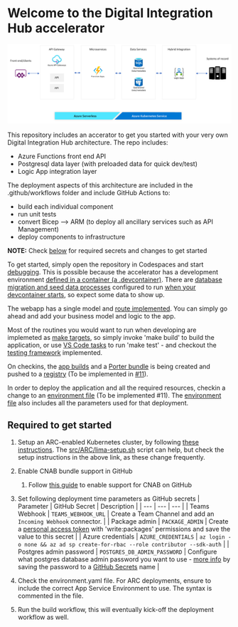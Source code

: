 # Welcome to the Digital Integration Hub accelerator

![Archictecture Overview](./docs/assets/dih-architecture.png)

This repository includes an accerator to get you started with your very own Digital Integration Hub architecture. The repo includes: 
* Azure Functions front end API
* Postgresql data layer (with preloaded data for quick dev/test)
* Logic App integration layer 

The deployment aspects of this architecture are included in the .github/workflows folder and include GitHub Actions to:
* build each individual component 
* run unit tests 
* convert Bicep --> ARM (to deploy all ancillary services such as API Management)
* deploy components to infrastructure 


**NOTE:** Check [below](#required-to-get-started) for required secrets and changes to get started

To get started, simply open the repository in Codespaces and start [debugging](.vscode/launch.json).
This is possible because the accelerator has a development environment [defined in a container (a .devcontainer)](.devcontainer). There are [database migration and seed data processes](src/webapp/db_migration) configured to run [when your devcontainer starts](.devcontainer/devcontainer.json), so expect some data to show up.

The webapp has a single model and [route implemented](src/webapp/routes/item.js). You can simply go ahead and add your business model and logic to the app.

Most of the routines you would want to run when developing are implemeted as [make targets](makefile), so simply invoke 'make build' to build the application, or use [VS Code tasks](.vscode/tasks.json) to run 'make test' - and checkout the [testing framework](src/webapp/test) implemented.

On checkins, the [app builds](.github/workflows/build_bundle.yaml) and a [Porter bundle](src/bundle) is being created and pushed to a [registry]() (To be implemented in [#11](https://github.com/varaderoproject/webapp-nodejs/issues/11)).

In order to deploy the application and all the required resources, checkin a change to an [environment file]() (To be implemented #11). The [environment file]() also includes all the parameters used for that deployment.

## Required to get started

1. Setup an ARC-enabled Kubernetes cluster, by following [these instructions](https://github.com/microsoft/Azure-App-Service-on-Azure-Arc/blob/main/docs/getting-started/setup.md). The [src/ARC/lima-setup.sh](src/ARC/lima-setup.sh) script can help, but check the setup instructions in the above link, as these change frequently.

1. Enable CNAB bundle support in GitHub
    1. Follow [this guide](https://docs.github.com/en/free-pro-team@latest/packages/guides/enabling-improved-container-support) to enable support for CNAB on GitHub

1. Set following deployment time parameters as GitHub secrets
    | Parameter | GitHub Secret | Description |
    | --- | --- | --- |
    | Teams Webhook | `TEAMS_WEBHOOK_URL` | Create a Team Channel and add an `Incoming Webhook` connector. |
    | Package admin | `PACKAGE_ADMIN` | Create a [personal access token](https://docs.github.com/en/free-pro-team@latest/github/authenticating-to-github/creating-a-personal-access-token#creating-a-token) with 'write:packages' permissions and save the value to this secret |
    | Azure credentials | `AZURE_CREDENTIALS` | `az login -o none && az ad sp create-for-rbac --role contributor --sdk-auth` |
    | Postgres admin password | `POSTGRES_DB_ADMIN_PASSWORD` | Configure what postgres database admin password you want to use - [more info](https://docs.microsoft.com/en-us/azure/postgresql/concepts-security#access-management) by saving the password to a [GitHub Secrets](https://docs.github.com/en/free-pro-team@latest/actions/reference/encrypted-secrets#creating-encrypted-secrets-for-a-repository) name |

1. Check the environment.yaml file. For ARC deployments, ensure to include the correct App Service Environment to use. The syntax is commented in the file.

1. Run the build workflow, this will eventually kick-off the deployment workflow as well.
